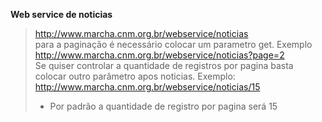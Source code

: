 **Web service de noticias**

>http://www.marcha.cnm.org.br/webservice/noticias <br>
>para a paginação é necessário colocar um parametro get. Exemplo http://www.marcha.cnm.org.br/webservice/noticias?page=2 <br>
>Se quiser controlar a quantidade de registros por pagina basta colocar outro parâmetro apos noticias.
>Exemplo: http://www.marcha.cnm.org.br/webservice/noticias/15 <br>
>- Por padrão a quantidade de registro por pagina será 15
